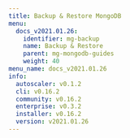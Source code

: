 ```yaml
---
title: Backup & Restore MongoDB
menu:
  docs_v2021.01.26:
    identifier: mg-backup
    name: Backup & Restore
    parent: mg-mongodb-guides
    weight: 40
menu_name: docs_v2021.01.26
info:
  autoscaler: v0.1.2
  cli: v0.16.2
  community: v0.16.2
  enterprise: v0.3.2
  installer: v0.16.2
  version: v2021.01.26
---
```


